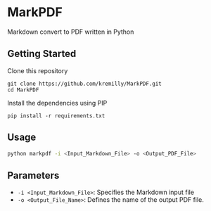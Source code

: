 
# MarkPDF

Markdown convert to PDF written in Python

## Getting Started

Clone this repository

```shell
git clone https://github.com/kremilly/MarkPDF.git
cd MarkPDF
```

Install the dependencies using PIP

```shell
pip install -r requirements.txt
```

## Usage

```bash
python markpdf -i <Input_Markdown_File> -o <Output_PDF_File>
```

## Parameters

- `-i <Input_Markdown_File>`: Specifies the Markdown input file
- `-o <Output_File_Name>`: Defines the name of the output PDF file.
